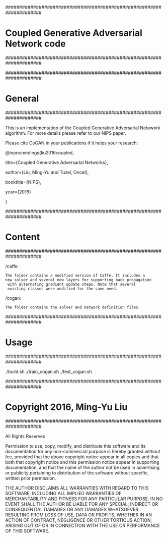 #####################################################################
# Coupled Generative Adversarial Network code
#####################################################################

#####################################################################
# General
#####################################################################

This is an implementation of the Coupled Generative Adversarial Netowork algorithm. For more details please refer to our NIPS paper.

Please cite CoGAN in your publications if it helps your research:

@inproceedings{liu2016coupled,

  title={Coupled Generative Adversarial Networks},

  author={Liu, Ming-Yu and Tuzel, Oncel},

  booktitle={NIPS},

  year={2016}

}

#####################################################################
# Content
#####################################################################

/caffe: 

	The folder contains a modified version of Caffe. It includes a 
	new solver and several new layers for supporting back propagation
	 with alternating gradient update steps. Note that several 
	 existing classes were modified for the same need.

/cogan:
	
	The folder contains the solver and network definition files.


#####################################################################
# Usage
#####################################################################

./build.sh
./train_cogan.sh
./test_cogan.sh

#####################################################################
# Copyright 2016, Ming-Yu Liu
#####################################################################

All Rights Reserved 

Permission to use, copy, modify, and distribute this software and 
its documentation for any non-commercial purpose is hereby granted 
without fee, provided that the above copyright notice appear in 
all copies and that both that copyright notice and this permission 
notice appear in supporting documentation, and that the name of 
the author not be used in advertising or publicity pertaining to 
distribution of the software without specific, written prior 
permission. 

THE AUTHOR DISCLAIMS ALL WARRANTIES WITH REGARD TO THIS SOFTWARE, 
INCLUDING ALL IMPLIED WARRANTIES OF MERCHANTABILITY AND FITNESS FOR 
ANY PARTICULAR PURPOSE. IN NO EVENT SHALL THE AUTHOR BE LIABLE FOR 
ANY SPECIAL, INDIRECT OR CONSEQUENTIAL DAMAGES OR ANY DAMAGES 
WHATSOEVER RESULTING FROM LOSS OF USE, DATA OR PROFITS, WHETHER IN 
AN ACTION OF CONTRACT, NEGLIGENCE OR OTHER TORTIOUS ACTION, ARISING 
OUT OF OR IN CONNECTION WITH THE USE OR PERFORMANCE OF THIS SOFTWARE. 
